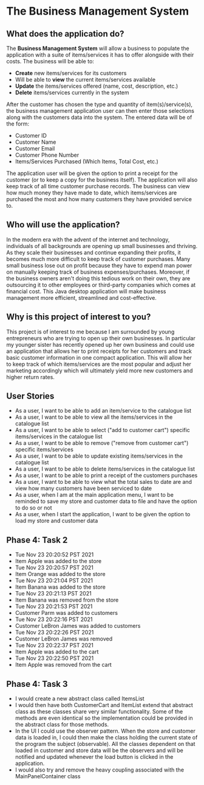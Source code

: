 # The Business Management System

## What does the application do?

The **Business Management System** will allow a business to populate the application with a suite of items/services it has to offer alongside with their costs. The business will be able to:
- **Create** new items/services for its customers
- Will be able to **view** the current items/services available
- **Update** the items/services offered (name, cost, description, etc.)
- **Delete** items/services currently in the system

After the customer has chosen the type and quantity of item(s)/service(s), the business management application user can then enter those selections along with the customers data into the system. The entered data will be of the form:
- Customer ID
- Customer Name
- Customer Email
- Customer Phone Number
- Items/Services Purchased (Which Items, Total Cost, etc.)

The application user will be given the option to print a receipt for the customer (or to keep a copy for the business itself).
The application will also keep track of all time customer purchase records. The business can view how much money they have made to date, which items/services are purchased the most and how many customers they have provided service to.

## Who will use the application?
In the modern era with the advent of the internet and technology, individuals of all backgrounds are opening up small businesses and thriving. As they scale their businesses and continue expanding their profits, it becomes much more difficult to keep track of customer purchases. Many small business lose out on profit because they have to expend man power on manually keeping track of business expenses/purchases. Moreover, if the business owners aren't doing this tedious work on their own, they are outsourcing it to other employees or third-party companies which comes at financial cost. This Java desktop application will make business management more efficient, streamlined and cost-effective.

## Why is this project of interest to you?
This project is of interest to me because I am surrounded by young entrepreneurs who are trying to open up their own businesses. In particular my younger sister has recently opened up her own business and could use an application that allows her to print receipts for her customers and track basic customer information in one compact application. This will allow her to keep track of which items/services are the most popular and adjust her marketing accordingly which will ultimately yield more new customers and higher return rates.

## User Stories
- As a user, I want to be able to add an item/service to the catalogue list
- As a user, I want to be able to view all the items/services in the catalogue list
- As a user, I want to be able to select ("add to customer cart") specific items/services in the catalogue list
- As a user, I want to be able to remove ("remove from customer cart") specific items/services
- As a user, I want to be able to update existing items/services in the catalogue list
- As a user, I want to be able to delete items/services in the catalogue list
- As a user, I want to be able to print a receipt of the customers purchases
- As a user, I want to be able to view what the total sales to date are and view how many customers have been serviced to date
- As a user, when I am at the main application menu, I want to be reminded to save my store and customer data to file and have the option to do so or not
- As a user, when I start the application, I want to be given the option to load my store and customer data

## Phase 4: Task 2
- Tue Nov 23 20:20:52 PST 2021
- Item Apple was added to the store
- Tue Nov 23 20:20:57 PST 2021
- Item Orange was added to the store
- Tue Nov 23 20:21:04 PST 2021
- Item Banana was added to the store
- Tue Nov 23 20:21:13 PST 2021
- Item Banana was removed from the store
- Tue Nov 23 20:21:53 PST 2021
- Customer Parm was added to customers
- Tue Nov 23 20:22:16 PST 2021
- Customer LeBron James was added to customers
- Tue Nov 23 20:22:26 PST 2021
- Customer LeBron James was removed
- Tue Nov 23 20:22:37 PST 2021
- Item Apple was added to the cart
- Tue Nov 23 20:22:50 PST 2021
- Item Apple was removed from the cart

## Phase 4: Task 3
- I would create a new abstract class called ItemsList
- I would then have both CustomerCart and ItemList extend that abstract class as these classes share very similar functionality. Some of the methods are even identical so the implementation could be provided in the abstract class for those methods.
- In the UI I could use the observer pattern. When the store and customer data is loaded in, I could then make the class holding the current state of the program the subject (observable). All the classes dependent on that loaded in customer and store data will be the observers and will be notified and updated whenever the load button is clicked in the application.
- I would also try and remove the heavy coupling associated with the MainPanelContainer class 